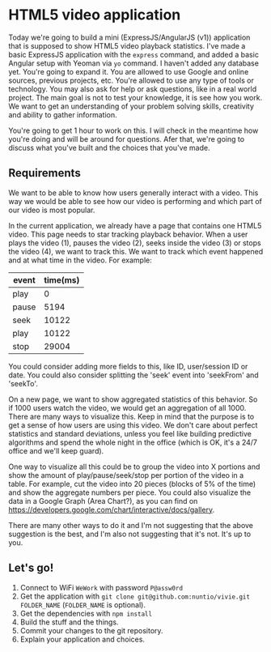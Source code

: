 #  HTML5 video application
Today we're going to build a mini (ExpressJS/AngularJS (v1)) application that is supposed to show HTML5 video playback statistics. I've made a basic ExpressJS application with the `express` command, and added a basic Angular setup with Yeoman via `yo` command. I haven't added any database yet. You're going to expand it. You are allowed to use Google and online sources, previous projects, etc. You're allowed to use any type of tools or technology. You may also ask for help or ask questions, like in a real world project. The main goal is not to test your knowledge, it is see how you work. We want to get an understanding of your problem solving skills, creativity and ability to gather information.

You're going to get 1 hour to work on this. I will check in the meantime how you're doing and will be around for questions. Afer that, we're going to discuss what you've built and the choices that you've made. 

## Requirements
We want to be able to know how users generally interact with a video. This way we would be able to see how our video is performing and which part of our video is most popular.

In the current application, we already have a page that contains one HTML5 video. This page needs to star tracking playback behavior. When a user plays the video (1), pauses the video (2), seeks inside the video (3) or stops the video (4), we want to track this. We want to track which event happened and at what time in the video. For example:

event | time(ms) 
-------|----------
play  | 0        
pause | 5194   
seek | 10122
play  | 10122     
stop  | 29004    

You could consider adding more fields to this, like ID, user/session ID or date.
You could also consider splitting the 'seek' event into 'seekFrom' and 'seekTo'.

On a new page, we want to show aggregated statistics of this behavior. So if 1000 users watch the video, we would get an aggregation of all 1000. There are many ways to visualize this. Keep in mind that the purpose is to get a sense of how users are using this video. We don't care about perfect statistics and standard deviations, unless you feel like building predictive algorithms and spend the whole night in the office (which is OK, it's a 24/7 office and we'll keep guard).

One way to visualize all this could be to group the video into X portions and show the amount of play/pause/seek/stop per portion of the video in a table. For example, cut the video into 20 pieces (blocks of 5% of the time) and show the aggregate numbers per piece. You could also visualize the data in a Google Graph (Area Chart?), as you can find on https://developers.google.com/chart/interactive/docs/gallery.

There are many other ways to do it and I'm not suggesting that the above suggestion is the best, and I'm also not suggesting that it's not. It's up to you.

## Let's go!
1. Connect to WiFi `WeWork` with password `P@assw0rd`
2. Get the application with `git clone git@github.com:nuntio/vivie.git FOLDER_NAME` (`FOLDER_NAME` is optional).
3. Get the dependencies with `npm install`
4. Build the stuff and the things.
5. Commit your changes to the git repository.
6. Explain your application and choices.
